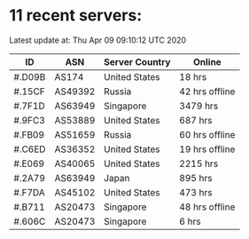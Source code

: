 # 11 recent servers:

Latest update at: Thu Apr 09 09:10:12 UTC 2020

| ID | ASN | Server Country | Online |
| -- | --- | -------------- | ------ |
| #.D09B | AS174 | United States | 18 hrs |
| #.15CF | AS49392 | Russia | 42 hrs offline |
| #.7F1D | AS63949 | Singapore | 3479 hrs |
| #.9FC3 | AS53889 | United States | 687 hrs |
| #.FB09 | AS51659 | Russia | 60 hrs offline |
| #.C6ED | AS36352 | United States | 19 hrs offline |
| #.E069 | AS40065 | United States | 2215 hrs |
| #.2A79 | AS63949 | Japan | 895 hrs |
| #.F7DA | AS45102 | United States | 473 hrs |
| #.B711 | AS20473 | Singapore | 48 hrs offline |
| #.606C | AS20473 | Singapore | 6 hrs |

